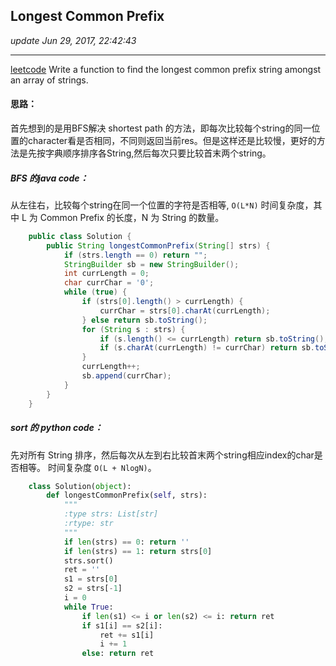## Longest Common Prefix
_update Jun 29, 2017, 22:42:43_

---
[leetcode](https://leetcode.com/problems/longest-common-prefix/#/solutions)
Write a function to find the longest common prefix string amongst an array of strings.

#### 思路：
首先想到的是用BFS解决 shortest path 的方法，即每次比较每个string的同一位置的character看是否相同，不同则返回当前res。但是这样还是比较慢，更好的方法是先按字典顺序排序各String,然后每次只要比较首末两个string。

##### BFS 的java code：
从左往右，比较每个string在同一个位置的字符是否相等, `O(L*N)` 时间复杂度，其中 L 为 Common Prefix 的长度，N 为 String 的数量。
```java
    public class Solution {
        public String longestCommonPrefix(String[] strs) {
            if (strs.length == 0) return "";
            StringBuilder sb = new StringBuilder();
            int currLength = 0;
            char currChar = '0';
            while (true) {
                if (strs[0].length() > currLength) {
                    currChar = strs[0].charAt(currLength);
                } else return sb.toString();
                for (String s : strs) {
                    if (s.length() <= currLength) return sb.toString();
                    if (s.charAt(currLength) != currChar) return sb.toString();
                }
                currLength++;
                sb.append(currChar);
            }
        }
    }
```

##### sort 的 python code：
先对所有 String 排序，然后每次从左到右比较首末两个string相应index的char是否相等。 时间复杂度 `O(L + NlogN)`。

```python
    class Solution(object):
        def longestCommonPrefix(self, strs):
            """
            :type strs: List[str]
            :rtype: str
            """
            if len(strs) == 0: return ''
            if len(strs) == 1: return strs[0]
            strs.sort()
            ret = ''
            s1 = strs[0]
            s2 = strs[-1]
            i = 0
            while True:
                if len(s1) <= i or len(s2) <= i: return ret
                if s1[i] == s2[i]:
                    ret += s1[i]
                    i += 1
                else: return ret
```